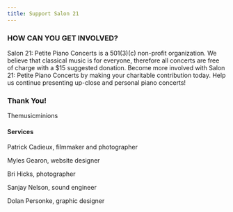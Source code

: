 ```yaml
---
title: Support Salon 21
---
```

### HOW CAN YOU GET INVOLVED?

Salon 21: Petite Piano Concerts is a 501(3)(c) non-profit organization. We believe that classical music is for everyone, therefore all concerts are free of charge with a $15 suggested donation. Become more involved with Salon 21: Petite Piano Concerts by making your charitable contribution today. Help us continue presenting up-close and personal piano concerts!

### Thank You!

Themusicminions

#### Services

Patrick Cadieux, filmmaker and photographer

Myles Gearon, website designer

Bri Hicks, photographer

Sanjay Nelson, sound engineer

Dolan Personke, graphic designer
